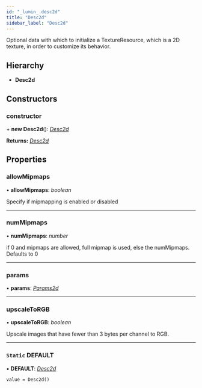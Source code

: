 ```yaml
---
id: "_lumin_.desc2d"
title: "Desc2d"
sidebar_label: "Desc2d"
---
```


Optional data with which to initialize a TextureResource, which is a 2D texture, in order to customize its behavior.

## Hierarchy

* **Desc2d**

## Constructors

###  constructor

\+ **new Desc2d**(): *[Desc2d](_lumin_.desc2d.md)*

**Returns:** *[Desc2d](_lumin_.desc2d.md)*

## Properties

###  allowMipmaps

• **allowMipmaps**: *boolean*

Specify if mipmapping is enabled or disabled

___

###  numMipmaps

• **numMipmaps**: *number*

if 0 and mipmaps are allowed, full mipmap is used, else the numMipmaps. Defaults to 0

___

###  params

• **params**: *[Params2d](_lumin_.utils.params2d.md)*

___

###  upscaleToRGB

• **upscaleToRGB**: *boolean*

Upscale images that have fewer than 3 bytes per channel to RGB.

___

### `Static` DEFAULT

▪ **DEFAULT**: *[Desc2d](_lumin_.desc2d.md)*

`value = Desc2d()`
